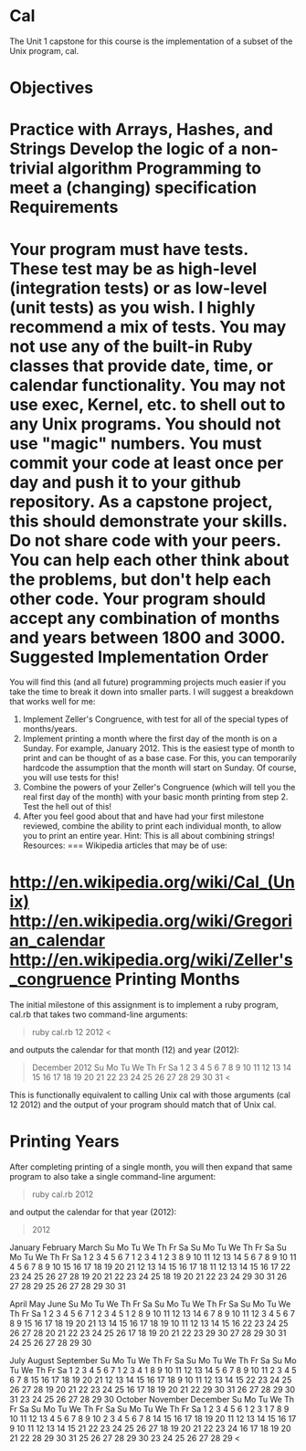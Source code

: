 Cal
===
The Unit 1 capstone for this course is the implementation of a subset of the Unix program, cal.

Objectives
===
Practice with Arrays, Hashes, and Strings
Develop the logic of a non-trivial algorithm
Programming to meet a (changing) specification
Requirements
===
Your program must have tests. These test may be as high-level (integration tests) or as low-level (unit tests) as you wish. I highly recommend a mix of tests.
You may not use any of the built-in Ruby classes that provide date, time, or calendar functionality.
You may not use exec, Kernel, etc. to shell out to any Unix programs.
You should not use "magic" numbers.
You must commit your code at least once per day and push it to your github repository.
As a capstone project, this should demonstrate your skills. Do not share code with your peers. You can help each other think about the problems, but don't help each other code.
Your program should accept any combination of months and years between 1800 and 3000.
Suggested Implementation Order
===
You will find this (and all future) programming projects much easier if you take the time to break it down into smaller parts. I will suggest a breakdown that works well for me:

1. Implement Zeller's Congruence, with test for all of the special types of months/years.
2. Implement printing a month where the first day of the month is on a Sunday. For example, January 2012. This is the easiest type of month to print and can be thought of as a base case. For this, you can temporarily hardcode the assumption that the month will start on Sunday. Of course, you will use tests for this!
3. Combine the powers of your Zeller's Congruence (which will tell you the real first day of the month) with your basic month printing from step 2. Test the hell out of this!
4. After you feel good about that and have had your first milestone reviewed, combine the ability to print each individual month, to allow you to print an entire year. Hint: This is all about combining strings!
Resources:
===
Wikipedia articles that may be of use:

http://en.wikipedia.org/wiki/Cal_(Unix)
http://en.wikipedia.org/wiki/Gregorian_calendar
http://en.wikipedia.org/wiki/Zeller's_congruence
Printing Months
===
The initial milestone of this assignment is to implement a ruby program, cal.rb that takes two command-line arguments:

> ruby cal.rb 12 2012 <

and outputs the calendar for that month (12) and year (2012):

>   December 2012
Su Mo Tu We Th Fr Sa
                   1
 2  3  4  5  6  7  8
 9 10 11 12 13 14 15
16 17 18 19 20 21 22
23 24 25 26 27 28 29
30 31 <

This is functionally equivalent to calling Unix cal with those arguments (cal 12 2012) and the output of your program should match that of Unix cal.

Printing Years
===

After completing printing of a single month, you will then expand that same program to also take a single command-line argument:

> ruby cal.rb 2012

and output the calendar for that year (2012):

> 2012

January               February               March
Su Mo Tu We Th Fr Sa  Su Mo Tu We Th Fr Sa  Su Mo Tu We Th Fr Sa
1  2  3  4  5  6  7            1  2  3  4               1  2  3
8  9 10 11 12 13 14   5  6  7  8  9 10 11   4  5  6  7  8  9 10
15 16 17 18 19 20 21  12 13 14 15 16 17 18  11 12 13 14 15 16 17
22 23 24 25 26 27 28  19 20 21 22 23 24 25  18 19 20 21 22 23 24
29 30 31              26 27 28 29           25 26 27 28 29 30 31

April                  May                   June
Su Mo Tu We Th Fr Sa  Su Mo Tu We Th Fr Sa  Su Mo Tu We Th Fr Sa
1  2  3  4  5  6  7         1  2  3  4  5                  1  2
8  9 10 11 12 13 14   6  7  8  9 10 11 12   3  4  5  6  7  8  9
15 16 17 18 19 20 21  13 14 15 16 17 18 19  10 11 12 13 14 15 16
22 23 24 25 26 27 28  20 21 22 23 24 25 26  17 18 19 20 21 22 23
29 30                 27 28 29 30 31        24 25 26 27 28 29 30

July                 August              September
Su Mo Tu We Th Fr Sa  Su Mo Tu We Th Fr Sa  Su Mo Tu We Th Fr Sa
1  2  3  4  5  6  7            1  2  3  4                     1
8  9 10 11 12 13 14   5  6  7  8  9 10 11   2  3  4  5  6  7  8
15 16 17 18 19 20 21  12 13 14 15 16 17 18   9 10 11 12 13 14 15
22 23 24 25 26 27 28  19 20 21 22 23 24 25  16 17 18 19 20 21 22
29 30 31              26 27 28 29 30 31     23 24 25 26 27 28 29
30
October               November              December
Su Mo Tu We Th Fr Sa  Su Mo Tu We Th Fr Sa  Su Mo Tu We Th Fr Sa
1  2  3  4  5  6               1  2  3                     1
7  8  9 10 11 12 13   4  5  6  7  8  9 10   2  3  4  5  6  7  8
14 15 16 17 18 19 20  11 12 13 14 15 16 17   9 10 11 12 13 14 15
21 22 23 24 25 26 27  18 19 20 21 22 23 24  16 17 18 19 20 21 22
28 29 30 31           25 26 27 28 29 30     23 24 25 26 27 28 29 <
